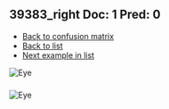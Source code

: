 ## 39383_right Doc: 1 Pred: 0
- [Back to confusion matrix](https://github.com/juliandewit/kaggle_retinopathy/blob/master/matrix.md)
- [Back to list](https://github.com/juliandewit/kaggle_retinopathy/blob/master/lists/10/list.md)
- [Next example in list](https://github.com/juliandewit/kaggle_retinopathy/blob/master/lists/10/39/39396_left.md)

![Eye](https://retinopaty.blob.core.windows.net/size1024/39383_right_1.jpeg)

### 

![Eye]()
